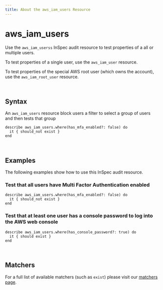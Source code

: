 ```yaml
---
title: About the aws_iam_users Resource
---
```


# aws_iam_users

Use the `aws_iam_userss` InSpec audit resource to test properties of a all or multiple users.

To test properties of a single user, use the `aws_iam_user` resource.

To test properties of the special AWS root user (which owns the account), use the `aws_iam_root_user` resource.

<br>

## Syntax

An `aws_iam_users` resource block users a filter to select a group of users and then tests that group

    describe aws_iam_users.where(has_mfa_enabled?: false) do
      it { should_not exist }
    end

<br>

## Examples

The following examples show how to use this InSpec audit resource.

### Test that all users have Multi Factor Authentication enabled

    describe aws_iam_users.where(has_mfa_enabled?: false) do
      it { should_not exist }
    end

### Test that at least one user has a console password to log into the AWS web console

    describe aws_iam_users.where(has_console_password?: true) do
      it { should exist }
    end

<br>

## Matchers

For a full list of available matchers (such as `exist`) please visit our [matchers page](https://www.inspec.io/docs/reference/matchers/).
